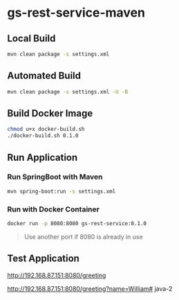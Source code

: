 
# gs-rest-service-maven

## Local Build

```bash
mvn clean package -s settings.xml
```

## Automated Build

```bash
mvn clean package -s settings.xml -U -B
```

## Build Docker Image

```bash
chmod u+x docker-build.sh
./docker-build.sh 0.1.0
```

## Run Application

### Run SpringBoot with Maven

```bash
mvn spring-boot:run -s settings.xml
```

### Run with Docker Container

```bash
docker run -p 8080:8080 gs-rest-service:0.1.0

```

> Use another port if 8080 is already in use

## Test Application

http://192.168.87.151:8080/greeting

http://192.168.87.151:8080/greeting?name=William# java-2
